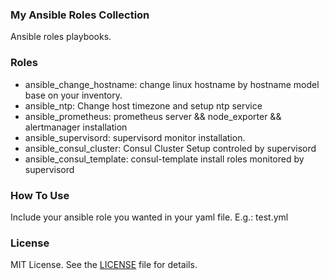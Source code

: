 ### My Ansible Roles Collection 
Ansible roles playbooks.  
### Roles
- ansible_change_hostname: change linux hostname by hostname model base on your inventory.
- ansible_ntp: Change host timezone and setup ntp service
- ansible_prometheus: prometheus server && node_exporter && alertmanager installation
- ansible_supervisord: supervisord monitor installation.
- ansible_consul_cluster: Consul Cluster Setup controled by supervisord
- ansible_consul_template: consul-template install roles monitored by supervisord
### How To Use
Include your ansible role you wanted in your yaml file. E.g.: test.yml
### License
MIT License. See the [LICENSE](https://github.com/xujpxm/ansible-roles/blob/master/LICENSE) file for details.